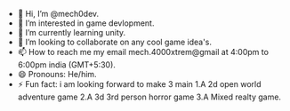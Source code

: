 - 👋 Hi, I’m @mech0dev.
- 👀 I’m interested in game devlopment.
- 🌱 I’m currently learning unity.
- 💞️ I’m looking to collaborate on any cool game idea's.
- 📫 How to reach me my email mech.4000xtrem@gmail at 4:00pm to 6:00pm india (GMT+5:30).
- 😄 Pronouns: He/him.
- ⚡ Fun fact: i am looking forward to make 3 main 1.A 2d open world adventure game 2.A 3d 3rd person horror game 3.A Mixed realty game.

<!---
mech0dev/mech0dev is a ✨ special ✨ repository because its `README.md` (this file) appears on your GitHub profile.
You can click the Preview link to take a look at your changes.
--->
